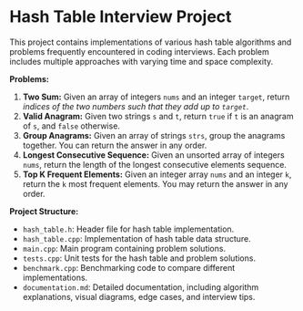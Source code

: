 # Hash Table Interview Project

This project contains implementations of various hash table algorithms and problems frequently encountered in coding interviews. Each problem includes multiple approaches with varying time and space complexity.

**Problems:**

1. **Two Sum:** Given an array of integers `nums` and an integer `target`, return *indices of the two numbers such that they add up to `target`*.
2. **Valid Anagram:** Given two strings `s` and `t`, return `true` if `t` is an anagram of `s`, and `false` otherwise.
3. **Group Anagrams:** Given an array of strings `strs`, group the anagrams together. You can return the answer in any order.
4. **Longest Consecutive Sequence:** Given an unsorted array of integers `nums`, return the length of the longest consecutive elements sequence.
5. **Top K Frequent Elements:** Given an integer array `nums` and an integer `k`, return the `k` most frequent elements. You may return the answer in any order.


**Project Structure:**

* `hash_table.h`: Header file for hash table implementation.
* `hash_table.cpp`: Implementation of hash table data structure.
* `main.cpp`: Main program containing problem solutions.
* `tests.cpp`: Unit tests for the hash table and problem solutions.
* `benchmark.cpp`: Benchmarking code to compare different implementations.
* `documentation.md`: Detailed documentation, including algorithm explanations, visual diagrams, edge cases, and interview tips.
